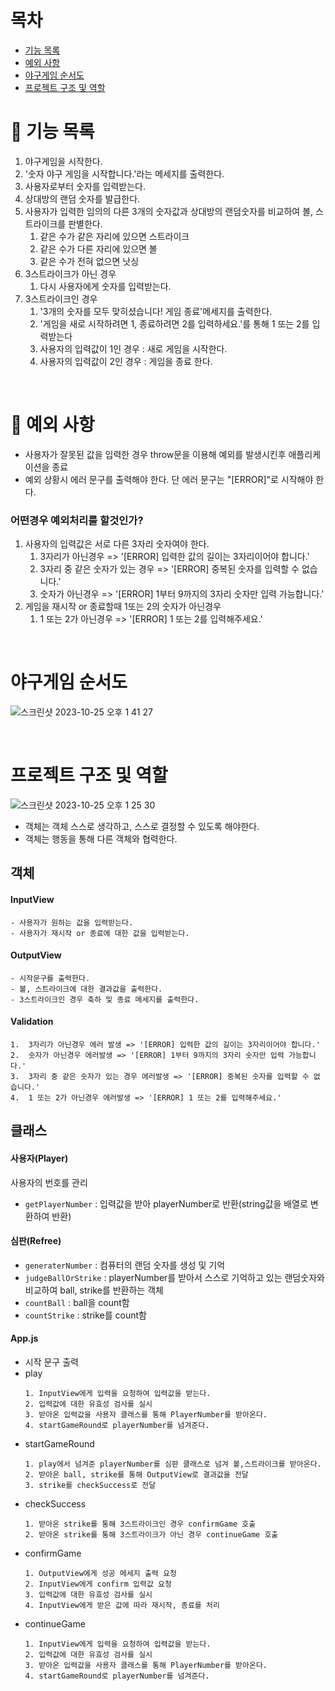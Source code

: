 # 목차

- [기능 목록](#🚀-기능-목록)
- [예외 사항](#🚨-예외-사항)
- [야구게임 순서도](#야구게임-순서도)
- [프로젝트 구조 및 역할](#프로젝트-구조-및-역할)

# 🚀 기능 목록

1. 야구게임을 시작한다.
2. '숫자 야구 게임을 시작합니다.'라는 메세지를 출력한다.
3. 사용자로부터 숫자를 입력받는다.
4. 상대방의 랜덤 숫자를 발급한다.
5. 사용자가 입력한 임의의 다른 3개의 숫자값과 상대방의 랜덤숫자를 비교하여 볼, 스트라이크를 판별한다.
   1. 같은 수가 같은 자리에 있으면 스트라이크
   2. 같은 수가 다른 자리에 있으면 볼
   3. 같은 수가 전혀 없으면 낫싱
6. 3스트라이크가 아닌 경우
   1. 다시 사용자에게 숫자를 입력받는다.
7. 3스트라이크인 경우
   1. '3개의 숫자를 모두 맞히셨습니다! 게임 종료'메세지를 출력한다.
   2. '게임을 새로 시작하려면 1, 종료하려면 2를 입력하세요.'를 통해 1 또는 2를 입력받는다
   3. 사용자의 입력값이 1인 경우 : 새로 게임을 시작한다.
   4. 사용자의 입력값이 2인 경우 : 게임을 종료 한다.

<br>

# 🚨 예외 사항

- 사용자가 잘못된 값을 입력한 경우 throw문을 이용해 예외를 발생시킨후 애플리케이션을 종료
- 예외 상황시 에러 문구를 출력해야 한다. 단 에러 문구는 "[ERROR]"로 시작해야 한다.

### 어떤경우 예외처리를 할것인가?

1. 사용자의 입력값은 서로 다른 3자리 숫자여야 한다.
   1. 3자리가 아닌경우 => '[ERROR] 입력한 값의 길이는 3자리이어야 합니다.'
   2. 3자리 중 같은 숫자가 있는 경우 => '[ERROR] 중복된 숫자를 입력할 수 없습니다.'
   3. 숫자가 아닌경우 => '[ERROR] 1부터 9까지의 3자리 숫자만 입력 가능합니다.'
2. 게임을 재시작 or 종료할때 1또는 2의 숫자가 아닌경우
   1. 1 또는 2가 아닌경우 => '[ERROR] 1 또는 2를 입력해주세요.'

<br>

# 야구게임 순서도

![스크린샷 2023-10-25 오후 1 41 27](https://github.com/rlaclghks123/Learn_About_CSS/assets/55423198/49a999d9-09cb-4bed-b9aa-9faee887cda8)

<br>

# 프로젝트 구조 및 역할

![스크린샷 2023-10-25 오후 1 25 30](https://github.com/rlaclghks123/Learn_About_CSS/assets/55423198/8dc959ff-e57e-43a0-a128-950a76d443a5)

- 객체는 객체 스스로 생각하고, 스스로 결정할 수 있도록 해야한다.
- 객체는 행동을 통해 다른 객체와 협력한다.

## 객체

#### InputView

```
- 사용자가 원하는 값을 입력받는다.
- 사용자가 재시작 or 종료에 대한 값을 입력받는다.
```

#### OutputView

```
- 시작문구를 출력한다.
- 볼, 스트라이크에 대한 결과값을 출력한다.
- 3스트라이크인 경우 축하 및 종료 메세지를 출력한다.
```

#### Validation

```
1.  3자리가 아닌경우 에러 발생 => '[ERROR] 입력한 값의 길이는 3자리이어야 합니다.'
2.  숫자가 아닌경우 에러발생 => '[ERROR] 1부터 9까지의 3자리 숫자만 입력 가능합니다.'
3.  3자리 중 같은 숫자가 있는 경우 에러발생 => '[ERROR] 중복된 숫자를 입력할 수 없습니다.'
4.  1 또는 2가 아닌경우 에러발생 => '[ERROR] 1 또는 2를 입력해주세요.'
```

## 클래스

#### 사용자(Player)

사용자의 번호를 관리

- `getPlayerNumber` : 입력값을 받아 playerNumber로 반환(string값을 배열로 변환하여 반환)

#### 심판(Refree)

- `generaterNumber` : 컴퓨터의 랜덤 숫자를 생성 및 기억
- `judgeBallOrStrike` : playerNumber를 받아서 스스로 기억하고 있는 랜덤숫자와 비교하여 ball, strike를 반환하는 객체
- `countBall` : ball을 count함
- `countStrike` : strike를 count함

#### App.js

- 시작 문구 출력
- play
  ```
  1. InputView에게 입력을 요청하여 입력값을 받는다.
  2. 입력값에 대한 유효성 검사를 실시
  3. 받아온 입력값을 사용자 클래스를 통해 PlayerNumber를 받아온다.
  4. startGameRound로 playerNumber를 넘겨준다.
  ```
- startGameRound
  ```
  1. play에서 넘겨준 playerNumber를 심판 클래스로 넘겨 볼,스트라이크를 받아온다.
  2. 받아온 ball, strike를 통해 OutputView로 결과값을 전달
  3. strike를 checkSuccess로 전달
  ```
- checkSuccess
  ```
  1. 받아온 strike를 통해 3스트라이크인 경우 confirmGame 호출
  2. 받아온 strike를 통해 3스트라이크가 아닌 경우 continueGame 호출
  ```
- confirmGame
  ```
  1. OutputView에게 성공 메세지 출력 요청
  2. InputView에게 confirm 입력값 요청
  3. 입력값에 대한 유효성 검사를 실시
  4. InputView에게 받은 값에 따라 재시작, 종료를 처리
  ```
- continueGame
  ```
  1. InputView에게 입력을 요청하여 입력값을 받는다.
  2. 입력값에 대한 유효성 검사를 실시
  3. 받아온 입력값을 사용자 클래스를 통해 PlayerNumber를 받아온다.
  4. startGameRound로 playerNumber를 넘겨준다.
  ```
